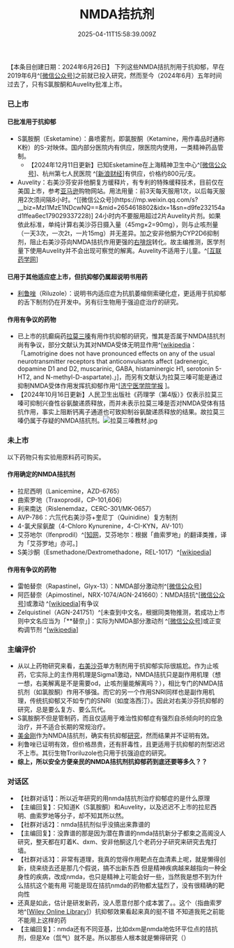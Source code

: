 ﻿---
title: NMDA拮抗剂
description: 
published: true
date: 2025-04-11T15:58:39.009Z
tags: 
editor: markdown
dateCreated: 2025-04-12T10:05:12.112Z
---

【本条目创建日期：2024年6月26日】
下列这些NMDA拮抗剂用于抗抑郁，早在2019年6月^[[微信公众号](https://mp.weixin.qq.com/s?__biz=MzI1MzE1NDcwNQ==&mid=2654606438&idx=1&sn=3fdfadfb3ff34142337c1b2919f6fc6d)]之前就已投入研究，然而至今（2024年6月）五年时间过去了，只有S氯胺酮和Auvelity批准上市。
### 已上市
#### 已批准用于抗抑郁
- S氯胺酮（Esketamine）：鼻喷雾剂，即氯胺酮（Ketamine，用作毒品时通称K粉）的S-对映体。国内部分医院内有供应，限医院内使用，一类精神药品管制。
  - 【2024年12月11日更新】已知Esketamine在上海精神卫生中心^[[微信公众号](https://mp.weixin.qq.com/s/thJkfnKmO9hwmQUMJ5klgQ)]、杭州第七人民医院 ^[[新浪财经](https://finance.sina.cn/2024-12-05/detail-incyknpv3140814.d.html)]有供应，价格约800元/支。
- Auvelity：右美沙芬安非他酮复方缓释片，有专利的特殊缓释技术，目前仅在美国上市，参考[亚马逊](https://pharmacy.amazon.com/AUVELITY-45-105-MG-TAB/dp/B0BK1GJQWC?)购物网站。用法用量：前3天每天服用1次，以后每天服用2次须间隔8小时。^[[微信公众号](https://mp.weixin.qq.com/s?__biz=MzI1MzE1NDcwNQ==&mid=2654618802&idx=1&sn=d9fe232154ad1ffea6ec179029337228)] 24小时内不要服用超过2片Auvelity片剂。如果依此标准，单纯计算右美沙芬日摄入量（45mg×2=90mg），则与止咳剂量（一天3次，一次2t，一片15mg）并无差异。加之安非他酮为CYP2D6抑制剂，阻止右美沙芬向NMDA拮抗作用更强的[右啡烷](/drug/DXM)转化。故主编推测，医学剂量下使用Auvelity并不会出现可察觉的解离。Auvelity不适用于儿童。^[[互联药学网](http://www.hulianmedical.com/a/yiyaozixun/2024/0323/5154.html)]
#### 已用于其他适应症上市，但抗抑郁仍属超说明书用药
- [利鲁唑](/drug/RLZ)（Riluzole）：说明书内适应症为抗肌萎缩侧索硬化症，更适用于抗抑郁的舌下制剂仍在开发中。另有衍生物用于强迫症治疗的研究。
#### 作用有争议的药物
- 已上市的抗癫痫药[拉莫三嗪](/drug/拉莫三嗪)有用作抗抑郁的研究，惟其是否属于NMDA拮抗剂尚有争议，部分文献认为其对NMDA受体无明显作用^[[wikipedia](https://en.wikipedia.org/wiki/Lamotrigine#Mechanism_of_action)：「Lamotrigine does not have pronounced effects on any of the usual neurotransmitter receptors that anticonvulsants affect (adrenergic, dopamine D1 and D2, muscarinic, GABA, histaminergic H1, serotonin 5-HT2, and N-methyl-D-aspartate).」]，而另有文献认为拉莫三嗪可能是通过抑制NMDA受体作用发挥抗抑郁作用^[[济宁医学院学报](http://jnyxy.cnjournals.org/html/2018/3/20180303.htm)
]。
- 【2024年10月16日更新】人民卫生出版社《药理学（第4版）》仅表示拉莫三嗪可抑制兴奋性谷氨酸递质释放，而并未表示拉莫三嗪是否对NMDA受体有拮抗作用，事实上阻断钙离子通道也可致抑制谷氨酸递质释放的结果。故拉莫三嗪仍属于存疑的NMDA拮抗剂。![拉莫三嗪教材.jpg](/imgs/拉莫三嗪教材.jpg)
### 未上市
以下药物只有实验用原料药可购买。
#### 作用确定的NMDA拮抗剂
- 拉尼西明（Lanicemine，AZD-6765）
- 曲索罗地（Traxoprodil，CP-101,606）
- 利来南达（Rislenemdaz，CERC-301/MK-0657）
- AVP-786：六氘代右美沙芬+奎尼丁（Quinidine）复方制剂
- 4-氯犬尿氨酸（4-Chloro Kynurenine，4-CI-KYN，AV-101）
- 艾芬地尔（Ifenprodil）^[[知网](https://wap.cnki.net/touch/web/Dissertation/Article/10248-1021676963.nh.html)，艾芬地尔：根据「曲索罗地」的翻译类推，译为「艾芬罗地」亦可。]
- S美沙酮（Esmethadone/Dextromethadone，REL-1017）^[[wikipedia](https://en.wikipedia.org/wiki/List_of_investigational_antidepressants#NMDA_receptor_modulators)]
#### 作用有争议的药物
- 雷帕替奈（Rapastinel，Glyx-13）：NMDA部分激动剂^[[微信公众号](https://mp.weixin.qq.com/s?__biz=MzI1MzE1NDcwNQ==&mid=2654606438&idx=1&sn=3fdfadfb3ff34142337c1b2919f6fc6d)]
- 阿匹替奈（Apimostinel，NRX-1074/AGN-241660）：NMDA拮抗^[[微信公众号](https://mp.weixin.qq.com/s?__biz=MzI1MzE1NDcwNQ==&mid=2654606438&idx=1&sn=3fdfadfb3ff34142337c1b2919f6fc6d)]或激动 ^[[wikipedia](https://en.wikipedia.org/wiki/List_of_investigational_antidepressants#NMDA_receptor_modulators)]有争议
- Zelquistinel（AGN-241751）^[未查到中文名，根据同类物推测，若成功上市则中文名应当为「**替奈」]：实际为NMDA部分激动剂 ^[[微信公众号](https://mp.weixin.qq.com/s?__biz=MzI1MzE1NDcwNQ==&mid=2654606438&idx=1&sn=3fdfadfb3ff34142337c1b2919f6fc6d)]或正变构调节剂 ^[[wikipedia](https://en.wikipedia.org/wiki/List_of_investigational_antidepressants#NMDA_receptor_modulators)]
### 主编评价
- 从以上药物研究来看，[右美沙芬](/drug/DXM)单方制剂用于抗抑郁实际很尴尬。作为止咳药，它实际上的主作用机理是Sigma1激动，NMDA拮抗只是副作用机理（想一想，右美解离是不是需要od，止咳剂量能解离吗？），相比专门的NMDA拮抗剂（如氯胺酮）作用不够强。而它的另一个作用SNRI同样也是副作用机理，传统抗抑郁又不如专门的SNRI（如度洛西汀）。因此对右美沙芬抗抑郁的研究，总是要么复方、要么氘代。
- S氯胺酮不但是管制药，而且仅适用于难治性抑郁症有强烈自杀倾向时的应急治疗，并不适合长期的常规治疗。
- [美金刚](/drug/MMT)作为NMDA拮抗剂，确实有抗抑郁[研究](https://en.wikipedia.org/wiki/Memantine#Psychiatry)，然而结果并不证明有效。
- 利鲁唑已证明有效，但价格昂贵，还有肝毒性，且更适用于抗抑郁的剂型迟迟不上市。其衍生物Troriluzole也只用于抗强迫症的研究。
- **综上，所以安全方便亲民的NMDA拮抗剂抗抑郁药到底还要等多久？？**
### 对话区
- 【社群对话1】：所以近年研究的用nmda拮抗剂治疗抑郁症的是什么原理
- 【主编回复】：只知道K（S氯胺酮）和Auvelity，以及迟迟不上市的拉尼西明、曲索罗地等分子，却不知其所以然。
- 【社群对话2】：nmda拮抗剂似乎没搞出来靠谱的
- 【主编回复】：没靠谱的那是因为潜在靠谱的nmda拮抗新分子都束之高阁没人研究，整天都在盯着K、dxm、安非他酮这几个老药分子研究来研究去鬼打墙。
- 【社群对话3】：非常有道理，我真的觉得作用靶点在血清素上呢，就是懒得创新，绕来绕去还是那几个假说，搞不出新东西 但是精神疾病越来越指向一种全身性的疾病，改成nmda，也只是精神上可能会好一些，当然我是想不到为什么拮抗这个能有用 可能是现在拮抗nmda的药物都太猛烈了，没有很精确的靶向性
- 还真是如此，估计是研发新药，没人愿意付那个成本罢了。。这个（指曲索罗地^[[Wiley Online Library](https://onlinelibrary.wiley.com/doi/full/10.1155/2023/1131422)]）抗抑郁效果看起来真的挺不错 不知道我死之前能不能用上这样的药
- 【主编回复】：nmda还有不同亚基，比如dxm是nmda地佐环平位点的拮抗剂，但是Xe（氙气）就不是。所以那些人根本就是懒得研究（）

